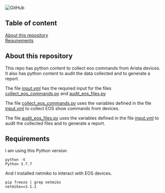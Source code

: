 ![GitHub](https://img.shields.io/github/license/ksator/arista_eos_audit)   
 
## Table of content

[About this repository](#about-this-repository)  
[Requirements](#requirements)  

## About this repository 

This repo has python content to collect eos commands from Arista devices.  
It also has python content to audit the data collected and to generate a report.  

The file [input.yml](input.yml) has the required input for the files [collect_eos_commands.py](collect_eos_commands.py) and  [audit_eos_files.py](audit_eos_files.py)   
 
The file [collect_eos_commands.py](collect_eos_commands.py) uses the variables defined in the file [input.yml](input.yml) to collect EOS show commands from devices.   

The file [audit_eos_files.py](audit_eos_files.py) uses the variables defined in the file [input.yml](input.yml) to audit the collected files and to generate a report.   

## Requirements

I am using this Python version
```
python -V
Python 3.7.7
```
And I installed netmiko to interact with EOS devices.  
```
pip freeze | grep netmiko
netmiko==3.1.1
```
